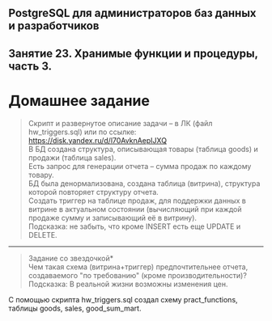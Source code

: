## PostgreSQL для администраторов баз данных и разработчиков ##  
## Занятие 23. Хранимые функции и процедуры, часть 3. ##  
# Домашнее задание # 

>Скрипт и развернутое описание задачи – в ЛК (файл hw_triggers.sql) или по ссылке: https://disk.yandex.ru/d/l70AvknAepIJXQ  
>В БД создана структура, описывающая товары (таблица goods) и продажи (таблица sales).  
>Есть запрос для генерации отчета – сумма продаж по каждому товару.  
>БД была денормализована, создана таблица (витрина), структура которой повторяет структуру отчета.  
>Создать триггер на таблице продаж, для поддержки данных в витрине в актуальном состоянии (вычисляющий при каждой продаже сумму и записывающий её в витрину).  
>Подсказка: не забыть, что кроме INSERT есть еще UPDATE и DELETE.  

-------------------------------------
>Задание со звездочкой*  
>Чем такая схема (витрина+триггер) предпочтительнее отчета, создаваемого "по требованию" (кроме производительности)?  
>Подсказка: В реальной жизни возможны изменения цен.  

С помощью скрипта hw_triggers.sql создал схему pract_functions, таблицы goods, sales, good_sum_mart.


